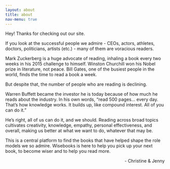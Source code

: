 ```yaml
---
layout: about
title: about
nav-menu: true
---
```


Hey! Thanks for checking out our site.

If you look at the successful people we admire - CEOs, actors, athletes, doctors, politicians, artists (etc.) - many of them are voracious readers. 

Mark Zuckerberg is a huge advocate of reading, inhaling a book every two weeks in his 2015 challenge to himself. Winston Churchill won his Nobel prize in literature, not peace. Bill Gates, one of the busiest people in the world, finds the time to read a book a week. 

But despite that, the number of people who are reading is declining. 

Warren Buffett became the investor he is today because of how much he reads about the industry. In his own words, “read 500 pages… every day. That’s how knowledge works. It builds up, like compound interest. All of you can do it.”

He’s right, all of us can do it, and we should. Reading across broad topics cultivates creativity, knowledge, empathy, personal effectiveness, and overall, making us better at what we want to do, whatever that may be.

This is a central platform to find the books that have helped shape the role models we so admire.  Wisebooks is here to help you pick up your next book, to become wiser and to help you read more. 

<p style="text-align: right;">- Christine & Jenny</p>
